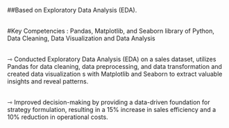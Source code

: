 ##Based on Exploratory Data Analysis (EDA).<br><br>

#Key Competencies : Pandas, Matplotlib, and Seaborn library of Python, Data Cleaning, Data Visualization and Data Analysis<br><br>

⇾ Conducted Exploratory Data Analysis (EDA) on a sales dataset, utilizes Pandas for data cleaning, data preprocessing, and data transformation and created data visualization s with Matplotlib and Seaborn to extract valuable insights and reveal patterns.<br><br>

⇾ Improved decision-making by providing a data-driven foundation for strategy formulation, resulting in a 15% increase in sales efficiency and a 10% reduction in operational costs.<br><br>

